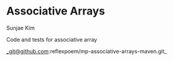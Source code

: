 Associative Arrays
==================
Sunjae Kim 

Code and tests for associative array


_git@github.com:reflexpoem/mp-associative-arrays-maven.git_
